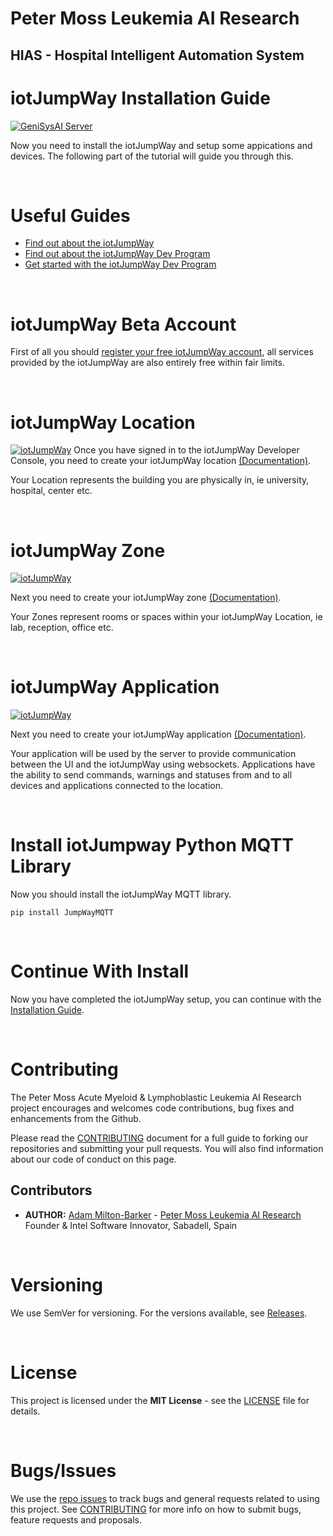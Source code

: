 # Peter Moss Leukemia AI Research
## HIAS - Hospital Intelligent Automation System

# iotJumpWay Installation Guide
[![GeniSysAI Server](../../Media/Images/HIAS.png)](https://github.com/LeukemiaAiResearch/HIAS)

Now you need to install the iotJumpWay and setup some appications and devices. The following part of the tutorial will guide you through this.

&nbsp;

# Useful Guides
- [Find out about the iotJumpWay](https://www.iotjumpway.com/how-it-works "Find out about the iotJumpWay") 
- [Find out about the iotJumpWay Dev Program](https://www.iotjumpway.com/developers/ "Find out about the iotJumpWay Dev Program") 
- [Get started with the iotJumpWay Dev Program](https://www.iotjumpway.com/developers/getting-started "Get started with the iotJumpWay Dev Program") 

&nbsp;

# iotJumpWay Beta Account 
First of all you should [register your free iotJumpWay account](https://www.iotjumpway.com/console/register "register your free iotJumpWay account"), all services provided by the iotJumpWay are also entirely free within fair limits.

&nbsp;

# iotJumpWay Location
[![iotJumpWay](https://www.iotjumpway.com/console/media/images/console-home.jpg)](https://www.iotJumpWay.com/console)
Once you have signed in to the iotJumpWay Developer Console, you need to create your iotJumpWay location [(Documentation)](https://www.iotjumpway.com/developers/getting-started-locations "(Documentation)"). 

Your Location represents the building you are physically in, ie university, hospital, center etc.

&nbsp;

# iotJumpWay Zone
[![iotJumpWay](https://www.iotjumpway.com/console/media/images/console-location-zones.jpg)](https://www.iotJumpWay.com/console)

Next you need to create your iotJumpWay zone [(Documentation)](https://www.iotjumpway.com/developers/getting-started-zones "(Documentation)"). 

Your Zones represent rooms or spaces within your iotJumpWay Location, ie lab, reception, office etc.

&nbsp;

# iotJumpWay Application
[![iotJumpWay](https://www.iotjumpway.com/console/media/images/console-location-devices-applications.jpg)](https://www.iotJumpWay.com/console)

Next you need to create your iotJumpWay application [(Documentation)](https://www.iotjumpway.com/developers/getting-started-applications "(Documentation)"). 

Your application will be used by the server to provide communication between the UI and the iotJumpWay using websockets. Applications have the ability to send commands, warnings and statuses from and to all devices and applications connected to the location.

&nbsp;

# Install iotJumpway Python MQTT Library
Now you should install the iotJumpWay MQTT library.
 
```
pip install JumpWayMQTT
```

&nbsp;

# Continue With Install
Now you have completed the iotJumpWay setup, you can continue with the [Installation Guide](Installation.md "Installation Guide").

&nbsp;

# Contributing

The Peter Moss Acute Myeloid & Lymphoblastic Leukemia AI Research project encourages and welcomes code contributions, bug fixes and enhancements from the Github.

Please read the [CONTRIBUTING](../../CONTRIBUTING.md "CONTRIBUTING") document for a full guide to forking our repositories and submitting your pull requests. You will also find information about our code of conduct on this page.

## Contributors

- **AUTHOR:** [Adam Milton-Barker](https://www.leukemiaresearchassociation.ai.com/team/adam-milton-barker "Adam Milton-Barker") - [Peter Moss Leukemia AI Research](https://www.leukemiaresearchassociation.ai "Peter Moss Leukemia AI Research") Founder & Intel Software Innovator, Sabadell, Spain

&nbsp;

# Versioning

We use SemVer for versioning. For the versions available, see [Releases](../../releases "Releases").

&nbsp;

# License

This project is licensed under the **MIT License** - see the [LICENSE](../../LICENSE "LICENSE") file for details.

&nbsp;

# Bugs/Issues

We use the [repo issues](../../issues "repo issues") to track bugs and general requests related to using this project. See [CONTRIBUTING](../../CONTRIBUTING.md "CONTRIBUTING") for more info on how to submit bugs, feature requests and proposals.